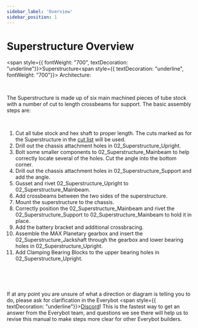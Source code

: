 ```yaml
---
sidebar_label: 'Overview'
sidebar_position: 1
---
```


# Superstructure Overview

<span style={{ fontWeight: "700", textDecoration: "underline"}}>Superstructure</span><span style={{ textDecoration: "underline", fontWeight: "700"}}>&nbsp;Architecture:</span>

<p><br /> </p>

The Superstructure is made up of six main machined pieces of tube stock with a number of cut to length crossbeams for support. The basic assembly steps are:

<p><br /> </p>

<ol><li>Cut all tube stock and hex shaft to proper length. The cuts marked as for the Superstructure in the <span style={{ textDecoration: "underline"}}><a class="c21" href="https://www.google.com/url?q=https://docs.google.com/spreadsheets/d/13_pTHQV9YwcAtf3_clEg5P17Wjkwd5Gorz2NcEoRKRs/edit?usp%3Dsharing&amp;sa=D&amp;source=editors&amp;ust=1690489001417738&amp;usg=AOvVaw1VsCSUHvPzhI-QYucO_7WD">cut list</a></span>&nbsp;will be used.</li><li>Drill out the chassis attachment holes in <span style={{ backgroundColor: "#c9daf8"}}>02_Superstructure_Upright</span>.</li><li>Bolt some smaller components to <span style={{ backgroundColor: "#c9daf8"}}>02_Superstructure_Mainbeam</span>&nbsp;to help correctly locate several of the holes. Cut the angle into the bottom corner.</li><li>Drill out the chassis attachment holes in <span style={{ backgroundColor: "#d9ead3"}}>02_Superstructure_Support</span>&nbsp;and add the angle.</li><li>Gusset and rivet <span style={{ backgroundColor: "#c9daf8"}}>02_Superstructure_Upright</span>&nbsp;to <span style={{ backgroundColor: "#c9daf8"}}>02_Superstructure_Mainbeam</span>.</li><li>Add crossbeams between the two sides of the superstructure.</li><li>Mount the superstructure to the chassis.</li><li>Correctly position the <span style={{ backgroundColor: "#c9daf8"}}>02_Superstructure_Mainbeam</span>&nbsp;and rivet the <span style={{ backgroundColor: "#d9ead3"}}>02_Superstructure_Support</span>&nbsp;to <span style={{ backgroundColor: "#c9daf8"}}>02_Superstructure_Mainbeam</span>&nbsp;to hold it in place.</li><li>Add the battery bracket and additional crossbracing.</li><li>Assemble the MAX Planetary gearbox and insert the <span style={{ backgroundColor: "#ea9999"}}>02_Superstructure_Jackshaft</span>&nbsp;through the gearbox and lower bearing holes in <span style={{ backgroundColor: "#c9daf8"}}>02_Superstructure_Upright</span>.</li><li>Add Clamping Bearing Blocks to the upper bearing holes in <span style={{ backgroundColor: "#c9daf8"}}>02_Superstructure_Upright</span>.</li></ol>

<p><br /> <br /> <br /> </p>

<span />If at any point you are unsure of what a direction or diagram is telling you to do, please ask for clarification in the Everybot <span style={{ textDecoration: "underline"}}><a class="c21" href="https://www.google.com/url?q=https://discord.gg/XuWfwRJcfA&amp;sa=D&amp;source=editors&amp;ust=1690489001419305&amp;usg=AOvVaw0TGqFOAdanrGYHY1SYcv7Y">Discord</a></span>! This is the fastest way to get an answer from the Everybot team, and questions we see there will help us to revise this manual to make steps more clear for other Everybot builders.


<p><br /> <br /> <br /> </p>

<div style={{pageBreakAfter: 'always'}}></div>